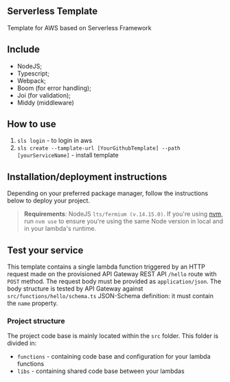 ## Serverless Template

Template for AWS based on Serverless Framework
    
## Include

- NodeJS;
- Typescript;
- Webpack;
- Boom (for error handling);
- Joi (for validation);
- Middy (middleware)

## How to use

1) <code>sls login</code> - to login in aws
2) <code>sls create --tamplate-url [YourGithubTemplate] --path [yourServiceName]</code> - install template

## Installation/deployment instructions

Depending on your preferred package manager, follow the instructions below to deploy your project.

> **Requirements**: NodeJS `lts/fermium (v.14.15.0)`. If you're using [nvm](https://github.com/nvm-sh/nvm), run `nvm use` to ensure you're using the same Node version in local and in your lambda's runtime.

## Test your service

This template contains a single lambda function triggered by an HTTP request made on the provisioned API Gateway REST API `/hello` route with `POST` method. The request body must be provided as `application/json`. The body structure is tested by API Gateway against `src/functions/hello/schema.ts` JSON-Schema definition: it must contain the `name` property.

### Project structure

The project code base is mainly located within the `src` folder. This folder is divided in:

- `functions` - containing code base and configuration for your lambda functions
- `libs` - containing shared code base between your lambdas

